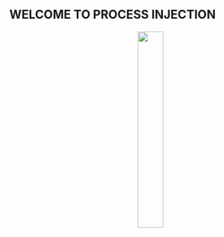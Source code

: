 
## WELCOME TO PROCESS INJECTION


<p align="center" width="100%">
    <img width="30%" src="https://cdnb.artstation.com/p/assets/images/images/031/152/681/large/patrick-taylor-snail-wizard-as.jpg?1602756515"> 
</p>

